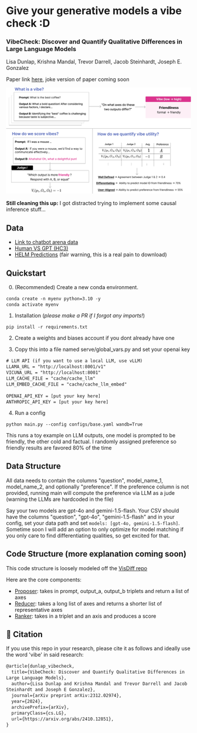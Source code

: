 # Give your generative models a vibe check :D
### VibeCheck: Discover and Quantify Qualitative Differences in Large Language Models
Lisa Dunlap, Krishna Mandal, Trevor Darrell, Jacob Steinhardt, Joseph E. Gonzalez

Paper link [here](https://arxiv.org/abs/2410.12851), joke version of paper coming soon 

<p align="center">
  <img src="method_vibecheck.png" width="800">
</p>


**Still cleaning this up:** I got distracted trying to implement some causal inference stuff...

## Data

* [Link to chatbot arena data](https://huggingface.co/datasets/lmarena-ai/Llama-3-70b-battles)
* [Human VS GPT (HC3)](https://huggingface.co/datasets/Hello-SimpleAI/HC3)
* [HELM Predictions](https://crfm.stanford.edu/helm/classic/latest/) (fair warning, this is a real pain to download)

## Quickstart

0. (Recommended) Create a new conda environment.
   
  ```
  conda create -n myenv python=3.10 -y
  conda activate myenv
  ```

1. Installation (*please make a PR if I forgot any imports!*)
```
pip install -r requirements.txt
```

2. Create a weights and biases account if you dont already have one

3. Copy this into a file named serve/global_vars.py and set your openai key 

```
# LLM API (if you want to use a local LLM, use vLLM)
LLAMA_URL = "http://localhost:8001/v1" 
VICUNA_URL = "http://localhost:8001" 
LLM_CACHE_FILE = "cache/cache_llm"
LLM_EMBED_CACHE_FILE = "cache/cache_llm_embed"

OPENAI_API_KEY = [put your key here]
ANTHROPIC_API_KEY = [put your key here]
```

4. Run a config
```
python main.py --config configs/base.yaml wandb=True
```
This runs a toy example on LLM outputs, one model is prompted to be friendly, the other cold and factual. I randomly assigned preference so friendly results are favored 80% of the time

## Data Structure

All data needs to contain the columns "question", model_name_1, model_name_2, and optionally "preference". If the preference column is not provided, running main will compute the preference via LLM as a jude (warning the LLMs are hardcoded in the file)

Say your two models are gpt-4o and gemini-1.5-flash. Your CSV should have the columns "question", "gpt-4o", "gemini-1.5-flash" and in your config, set your data path and set `models: [gpt-4o, gemini-1.5-flash]`. Sometime soon I will add an option to only optimize for model matching if you only care to find differentiating qualities, so get excited for that. 

## Code Structure (more explanation coming soon)

This code structure is loosely modeled off the [VisDiff repo](https://github.com/Understanding-Visual-Datasets/VisDiff)

Here are the core components:
* [Proposer](components/proposer.py): takes in prompt, output_a, output_b triplets and return a list of axes
* [Reducer](components/reducer.py): takes a long list of axes and returns a shorter list of representative axes
* [Ranker](components/ranker.py): takes in a triplet and an axis and produces a score

## 🎯 Citation

If you use this repo in your research, please cite it as follows and ideally use the word 'vibe' in said research:
```
@article{dunlap_vibecheck,
  title={VibeCheck: Discover and Quantify Qualitative Differences in Large Language Models},
  author={Lisa Dunlap and Krishna Mandal and Trevor Darrell and Jacob Steinhardt and Joseph E Gonzalez},
  journal={arXiv preprint arXiv:2312.02974},
  year={2024},
  archivePrefix={arXiv},
  primaryClass={cs.LG},
  url={https://arxiv.org/abs/2410.12851},
}
```
